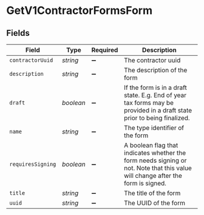 # GetV1ContractorFormsForm


## Fields

| Field                                                                                                                           | Type                                                                                                                            | Required                                                                                                                        | Description                                                                                                                     |
| ------------------------------------------------------------------------------------------------------------------------------- | ------------------------------------------------------------------------------------------------------------------------------- | ------------------------------------------------------------------------------------------------------------------------------- | ------------------------------------------------------------------------------------------------------------------------------- |
| `contractorUuid`                                                                                                                | *string*                                                                                                                        | :heavy_minus_sign:                                                                                                              | The contractor uuid                                                                                                             |
| `description`                                                                                                                   | *string*                                                                                                                        | :heavy_minus_sign:                                                                                                              | The description of the form                                                                                                     |
| `draft`                                                                                                                         | *boolean*                                                                                                                       | :heavy_minus_sign:                                                                                                              | If the form is in a draft state. E.g. End of year tax forms may be provided in a draft state prior to being finalized.          |
| `name`                                                                                                                          | *string*                                                                                                                        | :heavy_minus_sign:                                                                                                              | The type identifier of the form                                                                                                 |
| `requiresSigning`                                                                                                               | *boolean*                                                                                                                       | :heavy_minus_sign:                                                                                                              | A boolean flag that indicates whether the form needs signing or not. Note that this value will change after the form is signed. |
| `title`                                                                                                                         | *string*                                                                                                                        | :heavy_minus_sign:                                                                                                              | The title of the form                                                                                                           |
| `uuid`                                                                                                                          | *string*                                                                                                                        | :heavy_minus_sign:                                                                                                              | The UUID of the form                                                                                                            |